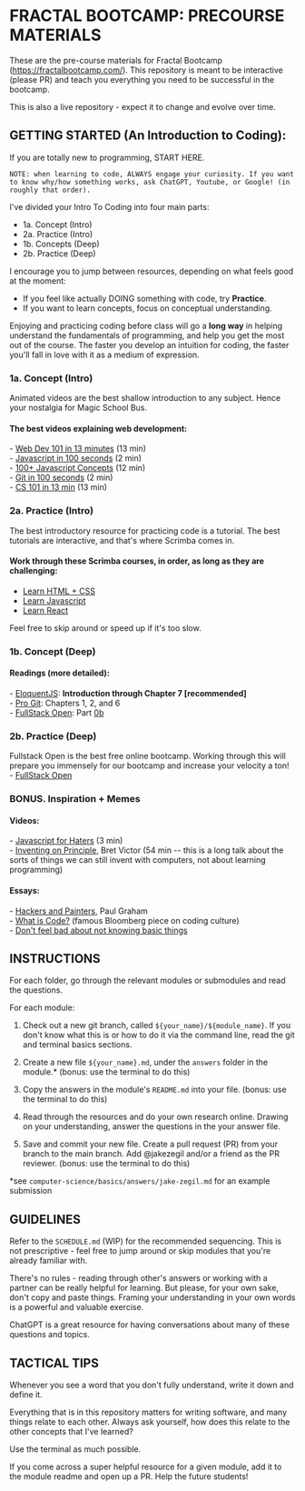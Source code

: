 # FRACTAL BOOTCAMP: PRECOURSE MATERIALS

These are the pre-course materials for Fractal Bootcamp (https://fractalbootcamp.com/). This repository is meant to be interactive (please PR) and teach you everything you need to be successful in the bootcamp.

This is also a live repository - expect it to change and evolve over time.

## GETTING STARTED (An Introduction to Coding):
If you are totally new to programming, START HERE.

`NOTE: when learning to code, ALWAYS engage your curiosity. If you want to know why/how something works, ask ChatGPT, Youtube, or Google! (in roughly that order).`

I've divided your Intro To Coding into four main parts:  
- 1a. Concept (Intro)
- 2a. Practice (Intro)
- 1b. Concepts (Deep)
- 2b. Practice (Deep)  

I encourage you to jump between resources, depending on what feels good at the moment: 
- If you feel like actually DOING something with code, try **Practice**.
- If you want to learn concepts, focus on conceptual understanding.

Enjoying and practicing coding before class will go a **long way** in helping understand the fundamentals of programming, and help you get the most out of the course. The faster you develop an intuition for coding, the faster you'll fall in love with it as a medium of expression.

### 1a\. Concept (Intro)
Animated videos are the best shallow introduction to any subject. Hence your nostalgia for Magic School Bus.

#### The best videos explaining web development:
- [Web Dev 101 in 13 minutes](https://www.youtube.com/watch?v=erEgovG9WBs) (13 min)  
- [Javascript in 100 seconds](https://www.youtube.com/watch?v=DHjqpvDnNGE) (2 min)  
- [100+ Javascript Concepts](https://www.youtube.com/watch?v=lkIFF4maKMU) (12 min)  
- [Git in 100 seconds](https://www.youtube.com/watch?v=hwP7WQkmECE) (2 min)  
- [CS 101 in 13 min](https://www.youtube.com/watch?v=-uleG_Vecis) (13 min)  

### 2a\. Practice (Intro)
The best introductory resource for practicing code is a tutorial.
The best tutorials are interactive, and that's where Scrimba comes in.

#### Work through these Scrimba courses, in order, as long as they are challenging:
- [Learn HTML + CSS](https://scrimba.com/learn/htmlandcss)  
- [Learn Javascript](https://scrimba.com/learn/learnjavascript)  
- [Learn React](https://scrimba.com/learn/learnreact)  

Feel free to skip around or speed up if it's too slow.

### 1b\. Concept (Deep)

#### Readings (more detailed):
- [EloquentJS](https://eloquentjavascript.net/): **Introduction through Chapter 7 [recommended]**  
- [Pro Git](https://git-scm.com/book/en/v2): Chapters 1, 2, and 6  
- [FullStack Open](https://fullstackopen.com/en/): Part [0b](https://fullstackopen.com/en/part0/fundamentals_of_web_apps)  

### 2b\. Practice (Deep)
Fullstack Open is the best free online bootcamp. Working through this will prepare you immensely for our bootcamp and increase your velocity a ton!  
- [FullStack Open](https://fullstackopen.com/en/)  

### BONUS\. Inspiration + Memes

#### Videos:  
- [Javascript for Haters](https://www.youtube.com/watch?v=aXOChLn5ZdQ) (3 min)  
- [Inventing on Principle](https://vimeo.com/906418692), Bret Victor (54 min -- this is a long talk about the sorts of things we can still invent with computers, not about learning programming)  

#### Essays:
- [Hackers and Painters](https://www.paulgraham.com/hp.html), Paul Graham  
- [What is Code?](https://www.bloomberg.com/graphics/2015-paul-ford-what-is-code/) (famous Bloomberg piece on coding culture)   
- [Don't feel bad about not knowing basic things](https://web.archive.org/web/20220118015340/https://adamzerner.bearblog.dev/dont-feel-bad-about-not-knowing-basic-things/)  


## INSTRUCTIONS

For each folder, go through the relevant modules or submodules and read the questions.

For each module:

1. Check out a new git branch, called `${your_name}/${module_name}`. If you don't know what this is or how to do it via the command line, read the git and terminal basics sections.

2. Create a new file `${your_name}.md`, under the `answers` folder in the module.* (bonus: use the terminal to do this)

3. Copy the answers in the module's `README.md` into your file. (bonus: use the terminal to do this)

4. Read through the resources and do your own research online. Drawing on your understanding, answer the questions in the your answer file.

5. Save and commit your new file. Create a pull request (PR) from your branch to the main branch. Add @jakezegil and/or a friend as the PR reviewer. (bonus: use the terminal to do this)

*see `computer-science/basics/answers/jake-zegil.md` for an example submission

## GUIDELINES

Refer to the `SCHEDULE.md` (WIP) for the recommended sequencing. This is not prescriptive - feel free to jump around or skip modules that you're already familiar with.

There's no rules - reading through other's answers or working with a partner can be really helpful for learning. But please, for your own sake, don't copy and paste things. Framing your understanding in your own words is a powerful and valuable exercise.

ChatGPT is a great resource for having conversations about many of these questions and topics.

## TACTICAL TIPS

Whenever you see a word that you don't fully understand, write it down and define it.

Everything that is in this repository matters for writing software, and many things relate to each other. Always ask yourself, how does this relate to the other concepts that I've learned?

Use the terminal as much possible.

If you come across a super helpful resource for a given module, add it to the module readme and open up a PR. Help the future students!
